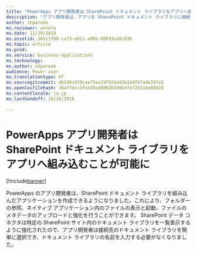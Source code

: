 ```yaml
---
title: "PowerApps アプリ開発者は SharePoint ドキュメント ライブラリをアプリへ組み込むことが可能に"
description: "アプリ開発者は、アプリを SharePoint ドキュメント ライブラリに接続して、アプリ ユーザーがフォルダーの参照、ファイルの表示、モバイルまたは Web 上のメタデータの編集を行えるマッシュアップ アプリケーションを構築できます。"
author: shpareek
ms.reviewer: anneta
ms.date: 11/29/2018
ms.assetid: 261c1f60-ce73-e811-a96b-000d3a18c83b
ms.topic: article
ms.prod: 
ms.service: business-applications
ms.technology: 
ms.author: shpareek
audience: Power user
ms.translationtype: HT
ms.sourcegitcommit: d65d9c6f9cae75ea7d7934a95b3a9f67a9e10fe3
ms.openlocfilehash: 38affdcc3fe439ad8d026588bd7e72b116e89d28
ms.contentlocale: ja-jp
ms.lasthandoff: 10/26/2018

---
```

# <a name="powerapps-makers-can-create-mashup-apps-with-sharepoint-document-libraries"></a>PowerApps アプリ開発者は SharePoint ドキュメント ライブラリをアプリへ組み込むことが可能に


[!include[banner](../../includes/banner.md)]

PowerApps のアプリ開発者は、SharePoint ドキュメント ライブラリを組み込んだアプリケーションを作成できるようになりました。これにより、フォルダーの参照、ネイティブ アプリケーション内のファイルの表示と起動、ファイルのメタデータのアップロードと強化を行うことができます。 SharePoint データ コネクタは特定の SharePoint サイト内のドキュメント ライブラリを一覧表示するように強化されたので、アプリ開発者は接続先のドキュメント ライブラリを簡単に選択でき、ドキュメント ライブラリの名前を入力する必要がなくなりました。

